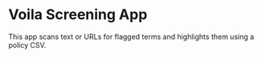 # Voila Screening App

This app scans text or URLs for flagged terms and highlights them using a policy CSV.
